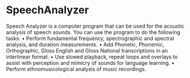 # SpeechAnalyzer
Speech Analyzer is a computer program that can be used for the acoustic analysis of speech sounds.
You can use the program to do the following tasks:
•    Perform fundamental frequency, spectrographic and spectral analysis, and duration measurements.
•    Add Phonetic, Phonemic, Orthographic, Gloss English and Gloss National transcriptions in an interlinear format.
•    Use slowed playback, repeat loops and overlays to assist with perception and mimicry of sounds for language learning.
•    Perform ethnomusicological analysis of music recordings.
